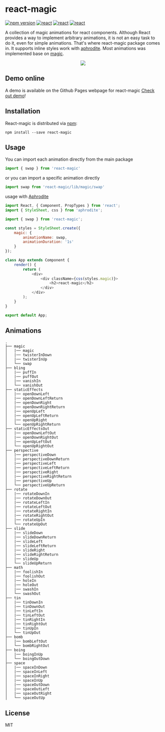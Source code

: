 # react-magic

[![npm version](https://badge.fury.io/js/react-magic.svg)](https://www.npmjs.com/package/react-magic)
<a href="https://github.com/facebook/react"><img src="https://img.shields.io/badge/react-v15.4.2-blue.svg" alt="react"></a>
<a href="https://github.com/miniMAC/magic"><img src="https://img.shields.io/badge/magic-v1.2.0-blue.svg" alt="react"></a>
<a href="https://github.com/Khan/aphrodite"><img src="https://img.shields.io/badge/aphrodite-v1.1.0-blue.svg" alt="react"></a>

A collection of magic animations for react components. Although React provides a way to implement arbitrary animations, 
it is not an easy task to do it, even for simple animations. That's where react-magic package comes in. It supports inline styles work with [aphrodite](https://github.com/Khan/aphrodite). 
Most animations was implemented base on [magic](https://github.com/miniMAC/magic).
   
<div style="text-align:center" align="center">
  <img src="https://react-map.github.io/react-magic/demo.gif" />
</div>    
   
## Demo online               

A demo is available on the Github Pages webpage for react-magic [Check out demo](https://react-map.github.io/react-magic/)!          

## Installation    

React-magic is distributed via [npm](https://www.npmjs.com/package/react-magic):     

```
npm install --save react-magic    
```     

## Usage

You can import each animation directly from the main package

```js
import { swap } from 'react-magic'
```

or you can import a specific animation directly

```js
import swap from 'react-magic/lib/magic/swap'
```    

usage with [Aphrodite](https://github.com/Khan/aphrodite)     

```js
import React, { Component, PropTypes } from 'react';
import { StyleSheet, css } from 'aphrodite';

import { swap } from 'react-magic';

const styles = StyleSheet.create({
    magic: {
        animationName: swap,
        animationDuration: '1s'
    }
});

class App extends Component {
    render() {
        return (
            <div>
                <div className={css(styles.magic)}>
                    <h2>react-magic</h2>
                </div>
            </div>
        );
    }
}

export default App;   
```     

## Animations      

```
.
├── magic
│   |── magic     
│   |── twisterInDown           
│   |── twisterInUp         
│   └── swap    
├── bling                         
│   |── puffIn             
│   |── puffOut            
│   |── vanishIn                           
│   └── vanishOut                     
├── staticEffects                         
│   |── openDownLeft             
│   |── openDownLeftReturn            
│   |── openDownRight       
│   |── openDownRightReturn    
│   |── openUpLeft    
│   |── openUpLeftReturn    
│   |── openUpRight                        
│   └── openUpRightReturn                
├── staticEffectsOut                         
│   |── openDownLeftOut             
│   |── openDownRightOut            
│   |── openUpLeftOut                           
│   └── openUpRightOut     
├── perspective                         
│   |── perspectiveDown             
│   |── perspectiveDownReturn            
│   |── perspectiveLeft       
│   |── perspectiveLeftReturn  
│   |── perspectiveRight    
│   |── perspectiveRightReturn    
│   |── perspectiveUp                        
│   └── perspectiveUpReturn              
├── rotate                         
│   |── rotateDownIn             
│   |── rotateDownOut            
│   |── rotateLeftIn       
│   |── rotateLeftOut  
│   |── rotateRightIn    
│   |── rotateRightOut    
│   |── rotateUpIn                        
│   └── rotateUpOut               
├── slide                         
│   |── slideDown             
│   |── slideDownReturn            
│   |── slideLeft       
│   |── slideLeftReturn  
│   |── slideRight    
│   |── slideRightReturn    
│   |── slideUp                        
│   └── slideUpReturn            
├── math                                
│   |── foolishIn       
│   |── foolishOut  
│   |── holeIn    
│   |── holeOut    
│   |── swashIn                        
│   └── swashOut     
├── tin                         
│   |── tinDownIn             
│   |── tinDownOut            
│   |── tinLeftIn       
│   |── tinLeftOut  
│   |── tinRightIn    
│   |── tinRightOut    
│   |── tinUpIn                        
│   └── tinUpOut     
├── bomb
│   |── bombLeftOut           
│   └── bombRightOut           
├── boing
│   |── boingInUp           
│   └── boingOutDown     
├── space                         
│   |── spaceInDown             
│   |── spaceInLeft            
│   |── spaceInRight       
│   |── spaceInUp  
│   |── spaceOutDown    
│   |── spaceOutLeft    
│   |── spaceOutRight                        
│   └── spaceOutUp         
```      
## License   

MIT  



